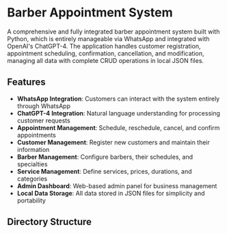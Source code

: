 # Barber Appointment System

A comprehensive and fully integrated barber appointment system built with Python, which is entirely manageable via WhatsApp and integrated with OpenAI's ChatGPT-4. The application handles customer registration, appointment scheduling, confirmation, cancellation, and modification, managing all data with complete CRUD operations in local JSON files.

## Features

- **WhatsApp Integration**: Customers can interact with the system entirely through WhatsApp
- **ChatGPT-4 Integration**: Natural language understanding for processing customer requests
- **Appointment Management**: Schedule, reschedule, cancel, and confirm appointments
- **Customer Management**: Register new customers and maintain their information
- **Barber Management**: Configure barbers, their schedules, and specialties
- **Service Management**: Define services, prices, durations, and categories
- **Admin Dashboard**: Web-based admin panel for business management
- **Local Data Storage**: All data stored in JSON files for simplicity and portability

## Directory Structure


